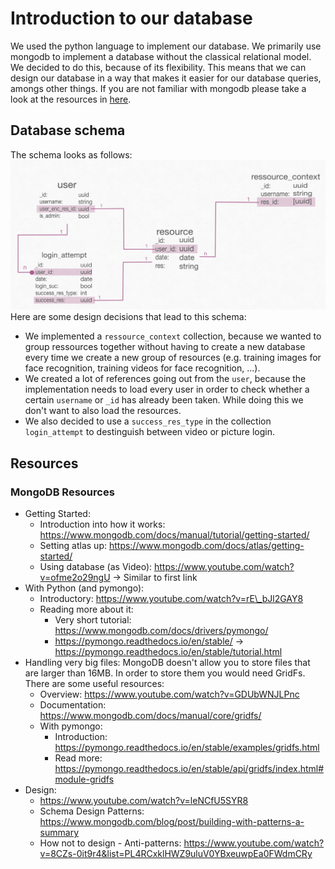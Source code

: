 # Introduction to our database
We used the python language to implement our database. We primarily use 
mongodb to implement a database without the classical relational model. We
decided to do this, because of its flexibility. This means that we can design
our database in a way that makes it easier for our database queries, amongs
other things. If you are not familiar with mongodb please take a look at the
resources in [here](#mongodb_resources).

## Database schema
The schema looks as follows:
![DB schema image](../images/db_schema.png)
Here are some design decisions that lead to this schema:
- We implemented a `ressource_context` collection, because we 
wanted to group ressources together without having to create a new
database every time we create a new group of resources 
(e.g. training images for face recognition, training videos for face 
recognition, ...).
- We created a lot of references going out from the `user`, because the 
implementation needs to load every user in order to check whether a certain
`username` or `_id` has already been taken. While doing this we don't want
to also load the resources.
- We also decided to use a `success_res_type` in the collection 
`login_attempt` to destinguish between video or picture login.

## Resources
<a id="mongodb_resources"></a>
### MongoDB Resources
- Getting Started:
    - Introduction into how it works: 
      https://www.mongodb.com/docs/manual/tutorial/getting-started/
    - Setting atlas up: https://www.mongodb.com/docs/atlas/getting-started/ 
    - Using database (as Video): https://www.youtube.com/watch?v=ofme2o29ngU
      -> Similar to first link
- With Python (and pymongo):
    - Introductory: https://www.youtube.com/watch?v=rE\_bJl2GAY8
    - Reading more about it: 
        - Very short tutorial: https://www.mongodb.com/docs/drivers/pymongo/
        - https://pymongo.readthedocs.io/en/stable/
          -> https://pymongo.readthedocs.io/en/stable/tutorial.html
- Handling very big files: MongoDB doesn't allow you to store files that
are larger than 16MB. In order to store them you would need GridFs. 
There are some useful resources:
    - Overview: https://www.youtube.com/watch?v=GDUbWNJLPnc
    - Documentation: https://www.mongodb.com/docs/manual/core/gridfs/
    - With pymongo: 
        - Introduction: https://pymongo.readthedocs.io/en/stable/examples/gridfs.html
        - Read more: https://pymongo.readthedocs.io/en/stable/api/gridfs/index.html#module-gridfs
- Design: 
    - https://www.youtube.com/watch?v=leNCfU5SYR8
    - Schema Design Patterns: https://www.mongodb.com/blog/post/building-with-patterns-a-summary
    - How not to design - Anti-patterns: https://www.youtube.com/watch?v=8CZs-0it9r4&list=PL4RCxklHWZ9uluV0YBxeuwpEa0FWdmCRy
